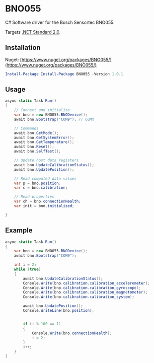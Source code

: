 # BNO055
C# Software driver for the Bosch Sensortec BNO055.
 
Targets [.NET Standard 2.0](https://docs.microsoft.com/en-us/dotnet/standard/net-standard).
 
## Installation
Nuget: [https://www.nuget.org/packages/BNO055/](https://www.nuget.org/packages/BNO055/)
 ```powershell
Install-Package Install-Package BNO055 -Version 1.0.1 
 ```

## Usage

```csharp
async static Task Run()
{
	// Connect and initialize
	var bno = new BNO055.BNODevice();
	await bno.Bootstrap("COM9"); // COMX

	// Commands
	await bno.GetMode();
	await bno.GetSystemError();
	await bno.GetTemperature();
	await bno.Reset();
	await bno.SelfTest();

	// Update host data registers
	await bno.UpdateCalibrationStatus();
	await bno.UpdatePosition();

	// Read computed data values
	var p = bno.position;
	var c = bno.calibration;

	// Read properties
	var ch = bno.connectionHealth;
	var init = bno.initialized;

}
```
## Example
```csharp
async static Task Run()
{
	var bno = new BNO055.BNODevice();
	await bno.Bootstrap("COM9");

	int i = 2;
	while (true)
	{
		await bno.UpdateCalibrationStatus();
		Console.Write(bno.calibration.calibration_accelerometer);
		Console.Write(bno.calibration.calibration_gyroscope);
		Console.Write(bno.calibration.calibration_magnetometer);
		Console.Write(bno.calibration.calibration_system);

		await bno.UpdatePosition();
		Console.WriteLine(bno.position);


		if (i % 100 == 1)
		{
			Console.Write(bno.connectionHealth);
			i = 2;
		}
		i++;
	}
}
```
